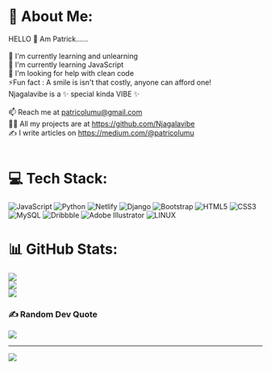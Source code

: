 # 💫 About Me:
HELLO 👋 Am Patrick......<br><br>🔭 I'm currently learning and unlearning<br>🌱 I'm currently learning JavaScript<br>🤝 I'm looking for help with clean code<br>⚡Fun fact : A smile is  isn't that costly, anyone can afford one!<br>Njagalavibe is a ✨ special kinda VIBE ✨<br><br>📫 Reach me at  patricolumu@gmail.com<br>👨‍🏫 All my projects are at    https://github.com/Njagalavibe<br>✍ I write articles on   https://medium.com/@patricolumu<br><br>


# 💻 Tech Stack:
![JavaScript](https://img.shields.io/badge/javascript-%23323330.svg?style=for-the-badge&logo=javascript&logoColor=%23F7DF1E) ![Python](https://img.shields.io/badge/python-3670A0?style=for-the-badge&logo=python&logoColor=ffdd54) ![Netlify](https://img.shields.io/badge/netlify-%23000000.svg?style=for-the-badge&logo=netlify&logoColor=#00C7B7) ![Django](https://img.shields.io/badge/django-%23092E20.svg?style=for-the-badge&logo=django&logoColor=white) ![Bootstrap](https://img.shields.io/badge/bootstrap-%23563D7C.svg?style=for-the-badge&logo=bootstrap&logoColor=white) ![HTML5](https://img.shields.io/badge/html5-%23E34F26.svg?style=for-the-badge&logo=html5&logoColor=white) ![CSS3](https://img.shields.io/badge/css3-%231572B6.svg?style=for-the-badge&logo=css3&logoColor=white) ![MySQL](https://img.shields.io/badge/mysql-%2300f.svg?style=for-the-badge&logo=mysql&logoColor=white) ![Dribbble](https://img.shields.io/badge/Dribbble-EA4C89?style=for-the-badge&logo=dribbble&logoColor=white) ![Adobe Illustrator](https://img.shields.io/badge/adobeillustrator-%23FF9A00.svg?style=for-the-badge&logo=adobeillustrator&logoColor=white) ![LINUX](https://img.shields.io/badge/Linux-FCC624?style=for-the-badge&logo=linux&logoColor=black)
# 📊 GitHub Stats:
![](https://github-readme-stats.vercel.app/api?username=Njagalavibe&theme=dark&hide_border=false&include_all_commits=true&count_private=true)<br/>
![](https://github-readme-streak-stats.herokuapp.com/?user=Njagalavibe&theme=dark&hide_border=false)<br/>
![](https://github-readme-stats.vercel.app/api/top-langs/?username=Njagalavibe&theme=dark&hide_border=false&include_all_commits=true&count_private=true&layout=compact)

### ✍️ Random Dev Quote
![](https://quotes-github-readme.vercel.app/api?type=horizontal&theme=light)

---
[![](https://visitcount.itsvg.in/api?id=Njagalavibe&icon=0&color=0)](https://visitcount.itsvg.in)

<!-- Proudly created with GPRM ( https://gprm.itsvg.in ) -->
